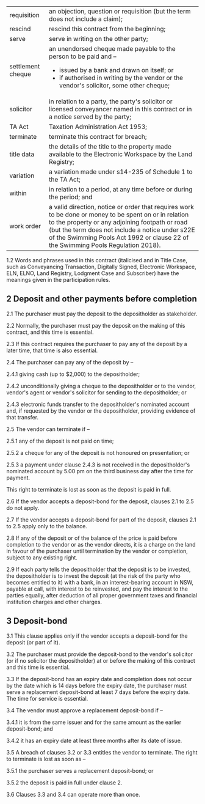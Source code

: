 <table><tr><td>requisition</td><td>an objection, question or requisition (but the term does not include a claim);</td></tr><tr><td>rescind</td><td>rescind this contract from the beginning;</td></tr><tr><td>serve</td><td>serve in writing on the other party;</td></tr><tr><td>settlement cheque</td><td>an unendorsed cheque made payable to the person to be paid and –<ul><li>issued by a bank and drawn on itself; or</li><li>if authorised in writing by the vendor or the vendor's solicitor, some other cheque;</li></ul></td></tr><tr><td>solicitor</td><td>in relation to a party, the party's solicitor or licensed conveyancer named in this contract or in a notice served by the party;</td></tr><tr><td>TA Act</td><td>Taxation Administration Act 1953;</td></tr><tr><td>terminate</td><td>terminate this contract for breach;</td></tr><tr><td>title data</td><td>the details of the title to the property made available to the Electronic Workspace by the Land Registry;</td></tr><tr><td>variation</td><td>a variation made under s14-235 of Schedule 1 to the TA Act;</td></tr><tr><td>within</td><td>in relation to a period, at any time before or during the period; and</td></tr><tr><td>work order</td><td>a valid direction, notice or order that requires work to be done or money to be spent on or in relation to the property or any adjoining footpath or road (but the term does not include a notice under s22E of the Swimming Pools Act 1992 or clause 22 of the Swimming Pools Regulation 2018).</td></tr></table>

1.2 Words and phrases used in this contract (italicised and in Title Case, such as Conveyancing Transaction, Digitally Signed, Electronic Workspace, ELN, ELNO, Land Registry, Lodgment Case and Subscriber) have the meanings given in the participation rules.

## 2 Deposit and other payments before completion

2.1 The purchaser must pay the deposit to the depositholder as stakeholder.

2.2 Normally, the purchaser must pay the deposit on the making of this contract, and this time is essential.

2.3 If this contract requires the purchaser to pay any of the deposit by a later time, that time is also essential.

2.4 The purchaser can pay any of the deposit by –

2.4.1 giving cash (up to $2,000) to the depositholder;

2.4.2 unconditionally giving a cheque to the depositholder or to the vendor, vendor's agent or vendor's solicitor for sending to the depositholder; or

2.4.3 electronic funds transfer to the depositholder's nominated account and, if requested by the vendor or the depositholder, providing evidence of that transfer.

2.5 The vendor can terminate if –

2.5.1 any of the deposit is not paid on time;

2.5.2 a cheque for any of the deposit is not honoured on presentation; or

2.5.3 a payment under clause 2.4.3 is not received in the depositholder's nominated account by 5.00 pm on the third business day after the time for payment.

This right to terminate is lost as soon as the deposit is paid in full.

2.6 If the vendor accepts a deposit-bond for the deposit, clauses 2.1 to 2.5 do not apply.

2.7 If the vendor accepts a deposit-bond for part of the deposit, clauses 2.1 to 2.5 apply only to the balance.

2.8 If any of the deposit or of the balance of the price is paid before completion to the vendor or as the vendor directs, it is a charge on the land in favour of the purchaser until termination by the vendor or completion, subject to any existing right.

2.9 If each party tells the depositholder that the deposit is to be invested, the depositholder is to invest the deposit (at the risk of the party who becomes entitled to it) with a bank, in an interest-bearing account in NSW, payable at call, with interest to be reinvested, and pay the interest to the parties equally, after deduction of all proper government taxes and financial institution charges and other charges.

## 3 Deposit-bond

3.1 This clause applies only if the vendor accepts a deposit-bond for the deposit (or part of it).

3.2 The purchaser must provide the deposit-bond to the vendor's solicitor (or if no solicitor the depositholder) at or before the making of this contract and this time is essential.

3.3 If the deposit-bond has an expiry date and completion does not occur by the date which is 14 days before the expiry date, the purchaser must serve a replacement deposit-bond at least 7 days before the expiry date. The time for service is essential.

3.4 The vendor must approve a replacement deposit-bond if –

3.4.1 it is from the same issuer and for the same amount as the earlier deposit-bond; and

3.4.2 it has an expiry date at least three months after its date of issue.

3.5 A breach of clauses 3.2 or 3.3 entitles the vendor to terminate. The right to terminate is lost as soon as –

3.5.1 the purchaser serves a replacement deposit-bond; or

3.5.2 the deposit is paid in full under clause 2.

3.6 Clauses 3.3 and 3.4 can operate more than once.